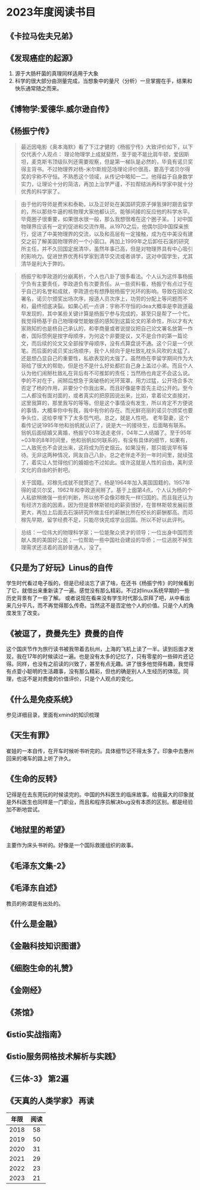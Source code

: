 # 2023年度阅读书目

## 《卡拉马佐夫兄弟》
## 《发现癌症的起源》
1. 源于大肠杆菌的真理同样适用于大象
2. 科学的很大部分由测量完成，当想象中的量尺（分析）一旦掌握在手，结果和快乐通常随之而来。

## 《博物学:爱德华.威尔逊自传》

## 《杨振宁传》
>最近因电影《奥本海默》看了下江才健的《杨振宁传》大致评价如下，以下仅代表个人观点：
理论物理学上成就斐然，至于能不能比肩牛顿，爱因斯坦，麦克斯韦顶级队列还需要观察，但是第一梯队是必然的，毕竟有诺贝奖得主背书。不过物理界对杨-米尔斯规范场理论评价很高，要高于诺贝尔得奖的宇称不守恒。不熟悉这个领域，从传记中略知一二。他得益于自身数学实力，让理论十分的简洁，再加上治学严谨，不拉帮结派再科学家中就十分优秀的科学家了。

>由于他的导师是费米和泰勒，以及正好处在美国研究原子弹氢弹时期去留学的，所以那些牛逼的核物理大家他都认识。能够间接的反应他的科学水平。毕竟圈子很重要，如果很水很一般，那么我想很难在这个圈子呆。
]
>对中国物理界应该有一定的促进和交流作用。从1970之后，他偶尔回中国探亲旅行，促进了中美物理界的交流，以及和高层有一定接触，成为在中美没有建交之前了解美国物理界的一个小窗口。再加上1999年之后卸任石溪的研究所主任，并不久回国定居清华，虽然年事已高，但是对物理界具有中心吸引的影响力。促进世界优秀科学家到清华交流或者讲学，这对中国学生，尤其清华是利大于弊的。

>杨振宁和李政道的分崩离析，个人也八卦了很多看法。个人认为这件事杨振宁负有主要责任，李政道负有次要责任。从一些资料看，杨振宁有点过于在乎自己的名誉和成就，李政道也有想挣脱杨振宁光环的影响。导致在因论文署名，诺贝尔颁奖出场次序，报道人员次序上，功劳的分配上等问题而不和，最终彻底决裂。如果心机一点讲：宇称不守恒的idea大概率是李政道最早发现的，其中某些关键计算是杨振宁参与完成的，甚至只是帮了一个忙。我觉得杨基于自己物理嗅觉能敏感的感知到这篇论文的革命性，所以才有大家熟知的也是杨自己承认的，和李商量或者说提议把自己论文署名放第一作者，国际惯例是按字母顺序，为何这个非要提议，又不是合作的第一篇论文，而后续的论文又全部按字母顺序，没有点算盘说不通。这个只是一个伏笔。而后面的诺贝奖出场顺序，我个人倾向于是杜致礼枕头风吹的太猛了。还是想凸显自己的重要性，私欲表现的太强了。虽然杨在李留学期间作为大哥给了很大的帮助，但是也不是什么好处都拦自己身上盖过小弟。而且个人认为他们闹掰杜致礼在背后有不可推卸的责任；当然杨也肯定不会这么说。李的不对在于，闹掰后想急于突破杨的光环笼罩，用力过猛，公开场合多次否定了杨的作用，非要分个你我出来。而且好像是李首先主动公开的。至今二人都没有面对面的，或者真实的把原因说出来，比如，拿着论文直接对，这里我算的，那里我写的等等。但是这个事情没有发生，所以肯定不方便说的事情，大概率你中有我，我中有你的存在。而光鲜亮丽的诺贝尔颁奖也要争头位，这给李埋下了太多怨气吧。总之，就是人性吧。
老年娶妻，这个看传记说1995年他和翁帆就认识了，说是大一的接待生，后面略有联系。翁帆后面结婚又离婚，杨振宁03年送走老伴，04年二人结婚了。至于95年~03年的8年时间里，他和翁帆如何联系的，有没有具体的细节，如果有，二人致死也不会说出来，这将成为历史烟云。如果没有，那只能说早有等待。无非这两种情况，网友自己八卦。总之老伴走不到一年时间里，就续弦了，着实让人觉得他们的婚姻也不过如此。或许这就是人性的自由，美利坚文化的自由的折射吧。

>关于国籍。邓稼先成就不就赘述了。杨是1964年加入美国国籍的。1957年得的诺贝尔奖，1962年和李政道闹掰了。基于上面第4点，个人认为杨的个人私欲稍微强一些的判断，所以他不会像邓稼先一样归国的。而且我还认为有经济方面的因素，因为但是普林斯顿给的薪资很好，在普林斯顿发展前景更大，再加上后面去石溪研究所做主任的薪酬比所在校长的薪酬都高。而邓稼先早期，留学经费不足，只能尽快完成学业回国。所以不好以此评判。

>总结：一位伟大的物理科学家；一位能聚众贤才的领导；一位出身中国而贡献人类的美国好公民；一位帮助一些中国社会建设的华侨；一位逃脱不掉生理需求还活着的高龄普通人，没了。

## 《只是为了好玩》Linus的自传
学生时代看过电子版的，但是已经淡忘了讲了啥，在还书《杨振宁传》的时候看到了它，就借出来重新读了一遍。感觉没有那么精彩。不过对linux系统早期的一些历史背景有了一些了解。
或者说现在看来没有学生时代那么崇拜了吧，从中看出来几分平凡，而不再觉得那么传奇。当然这不是否定他个人的价值。只是个人的角度发生了改变。

## 《被逗了，费曼先生》费曼的自传
这个国庆节作为旅行读书被我带着去杭州，上海的飞机上读了一半。读到后面才发现，我在17年的时候读过一遍。也是没有太多的记忆了，只有零星的一些碎片还记得。同样，也没有之前读的兴致了，甚至有点无趣。讲了很多他觉得有趣，我觉得有点耍小聪明的生活趣事，没有那么精彩，但也的确是别人人生经历的体现。同理，也这不是对费曼的价值评价，只是个人观点的变化。

## 《什么是免疫系统》
参见详细目录，里面有xmind的知识梳理

## 《天生有罪》
崔娃的一本自传，在开车时候听书听完的。具体细节记不得太多了。印象中去惠州回来的堵车的路上听了许久。

## 《生命的反转》
记得是在去东莞玩的时候读完的。中国的外科医生的临床故事。给我最大的印象就是外科医生也同样是一门职业，而且和程序员解决bug没有本质的区别。都是经验加不断地尝试。

## 《地狱里的希望》
主要作为床头书听的。好像是一个国际救援组织的故事。

## 《毛泽东文集-2》
## 《毛泽东自述》
教员的称谓是有出处的。

## 《什么是金融》
## 《金融科技知识图谱》

## 《细胞生命的礼赞》
## 《金刚经》
## 《茶馆》
## 《istio实战指南》
## 《istio服务网格技术解析与实践》
## 《三体-3》 第2遍
## 《天真的人类学家》 再读

|年限|阅读
|:---:|:---:|
|2018|58|
|2019|50|
|2020|31|
|2021|29|
|2022|23|
|2023|21|
